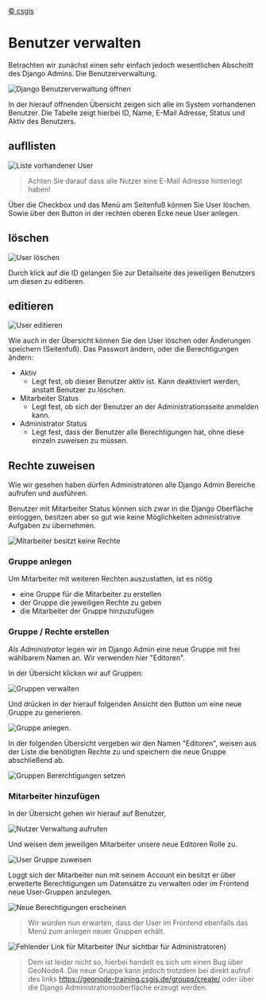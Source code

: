 <!-- the Menu -->
<link rel="stylesheet" media="all" href="../styles.css" />
<div id="logo"><a href="https://csgis.de">© csgis</a></div>
<div id="menu"></div>
<div id="jumpMenu"></div>
<script src="../menu.js"></script>
<script src="../jumpmenu.js"></script>
<!-- the Menu -->


# Benutzer verwalten

Betrachten wir zunächst einen sehr einfach jedoch wesentlichen Abschnitt des Django Admins. Die Benutzerverwaltung.

![Django Benutzerverwaltung öffnen](images/django-admin-user.jpeg)

In der hierauf öffnenden Übersicht zeigen sich alle im System vorhandenen Benutzer. Die Tabelle zeigt hierbei ID, Name, E-Mail Adresse, Status und Aktiv des Benutzers.

## aufllisten

![Liste vorhandener User](images/django_admin_user_list.jpeg)

> Achten Sie darauf dass alle Nutzer eine E-Mail Adresse hinterlegt haben!

Über die Checkbox und das Menü am Seitenfuß können Sie User löschen. Sowie über den Button in der rechten oberen Ecke neue User anlegen.

## löschen
![User löschen](images/django_user_edit.jpeg)

Durch klick auf die ID gelangen Sie zur Detailseite des jeweiligen Benutzers um diesen zu editieren.

## editieren
![User editieren](images/django_edit_user.jpeg)

Wie auch in der Übersicht können Sie den User löschen oder Änderungen speichern (Seitenfuß). Das Passwort ändern, oder die Berechtigungen ändern:

- Aktiv
  - Legt fest, ob dieser Benutzer aktiv ist. Kann deaktiviert werden, anstatt Benutzer zu löschen.
- Mitarbeiter Status
  - Legt fest, ob sich der Benutzer an der Administrationsseite anmelden kann.
- Administrator Status
  - Legt fest, dass der Benutzer alle Berechtigungen hat, ohne diese einzeln zuweisen zu müssen.


##  Rechte zuweisen

Wie wir gesehen haben dürfen Administratoren alle Django Admin Bereiche aufrufen und ausführen.  

Benutzer mit Mitarbeiter Status können sich zwar in die Django Oberfläche einloggen, besitzen aber so gut wie keine Möglichkeiten administrative Aufgaben zu übernehmen.

![Mitarbeiter besitzt keine Rechte](images/django-staff.jpeg)

### Gruppe anlegen

Um Mitarbeiter mit weiteren Rechten auszustatten, ist es nötig 

- eine Gruppe für die Mitarbeiter zu erstellen
- der Gruppe die jeweiligen Rechte zu geben
- die Mitarbeiter der Gruppe hinzuzufügen

### Gruppe / Rechte erstellen

*Als Administrator* legen wir im Django Admin eine neue Gruppe mit frei wählbarem Namen an. Wir verwenden hier "Editoren".

In der Übersicht klicken wir auf Gruppen:

![Gruppen verwalten](images/django_group_link.jpeg)

Und drücken in der hierauf folgenden Ansicht den Button um eine neue Gruppe zu generieren.

![Gruppe anlegen](images/django_add_group.jpeg).

In der folgenden Übersicht vergeben wir den Namen "Editoren", weisen aus der Liste die benötigten Rechte zu und speichern die neue Gruppe abschließend ab.

![Gruppen Bererchtigungen setzen](images/django_admin_create_group.jpeg)

### Mitarbeiter hinzufügen

In der Übersicht gehen wir hierauf auf Benutzer,

![Nutzer Verwaltung aufrufen](images/django_user_link.jpeg)

Und weisen dem jeweiligen Mitarbeiter unsere neue Editoren Rolle zu.

![User Gruppe zuweisen](images/add_group.jpeg)

Loggt sich der Mitarbeiter nun mit seinem Account ein besitzt er über erweiterte Berechtigungen um Datensätze zu verwalten oder im Frontend neue User-Gruppen anzulegen.

![Neue Berechtigungen erscheinen](images/django-new-groups-added.jpeg)

> Wir würden nun erwarten, dass der User im Frontend ebenfalls das Menü zum anlegen neuer Gruppen erhält. 

![Fehlender Link für Mitarbeiter (Nur sichtbar für Administratoren)](images/missing_group_link.jpeg)

> Dem ist leider nicht so, hierbei handelt es sich um einen Bug über GeoNode4. Die neue Gruppe kann jedoch trotzdem bei direkt aufruf des links https://geonode-training.csgis.de/groups/create/ oder über die Django Administrationsoberfläche erzeugt werden.


